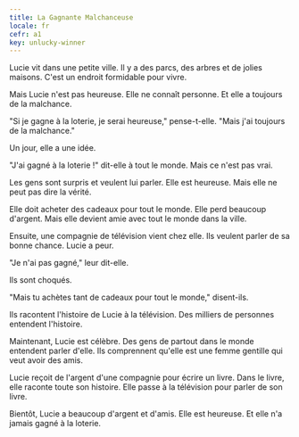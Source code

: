 ```yaml
---
title: La Gagnante Malchanceuse
locale: fr
cefr: a1
key: unlucky-winner
---
```


Lucie vit dans une petite ville. Il y a des parcs, des arbres et de jolies maisons. C'est un endroit formidable pour vivre.

Mais Lucie n'est pas heureuse. Elle ne connaît personne. Et elle a toujours de la malchance.

"Si je gagne à la loterie, je serai heureuse," pense-t-elle. "Mais j'ai toujours de la malchance."

Un jour, elle a une idée.

"J'ai gagné à la loterie !" dit-elle à tout le monde. Mais ce n'est pas vrai.

Les gens sont surpris et veulent lui parler. Elle est heureuse. Mais elle ne peut pas dire la vérité.

Elle doit acheter des cadeaux pour tout le monde. Elle perd beaucoup d'argent. Mais elle devient amie avec tout le monde dans la ville.

Ensuite, une compagnie de télévision vient chez elle. Ils veulent parler de sa bonne chance. Lucie a peur.

"Je n'ai pas gagné," leur dit-elle.

Ils sont choqués.

"Mais tu achètes tant de cadeaux pour tout le monde," disent-ils.

Ils racontent l'histoire de Lucie à la télévision. Des milliers de personnes entendent l'histoire.

Maintenant, Lucie est célèbre. Des gens de partout dans le monde entendent parler d'elle. Ils comprennent qu'elle est une femme gentille qui veut avoir des amis.

Lucie reçoit de l'argent d'une compagnie pour écrire un livre. Dans le livre, elle raconte toute son histoire. Elle passe à la télévision pour parler de son livre.

Bientôt, Lucie a beaucoup d'argent et d'amis. Elle est heureuse. Et elle n'a jamais gagné à la loterie.